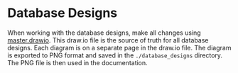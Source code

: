 # Database Designs

When working with the database designs, make all changes using [master.drawio](./database_designs/master.drawio.png). This draw.io file is the source of truth for all database designs. Each diagram is on a separate page in the draw.io file. The diagram is exported to PNG format and saved in the `./database_designs` directory. The PNG file is then used in the documentation.